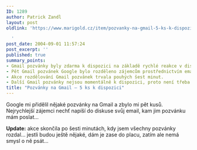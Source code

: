 ```yaml
---
ID: 1289
author: Patrick Zandl
layout: post
oldlink: 'https://www.marigold.cz/item/pozvanky-na-gmail-5-ks-k-dispozici

  '
post_date: 2004-09-01 11:57:24
post_excerpt: ''
published: true
summary_points:
- Gmail pozvánky byly zdarma k dispozici na základě rychlé reakce v diskusi.
- Pět Gmail pozvánek Google bylo rozděleno zájemcům prostřednictvím emailu.
- Akce rozdělování Gmail pozvánek trvala pouhých šest minut.
- Další Gmail pozvánky nejsou momentálně k dispozici, proto není třeba psát.
title: "Pozvánky na Gmail – 5 ks k dispozici"
---
```


<p>
Google mi přidělil nějaké pozvánky na Gmail a zbylo mi pět kusů. Nejrychlejší zájemci nechť napíší do diskuse svůj email, kam jim pozvánku mám poslat&#8230;
</p>

<p>
<b>Update:</b> akce skončila po šesti minutách, kdy jsem všechny pozvánky rozdal&#8230; jestli budou ještě nějaké, dám je zase do placu, zatím ale nemá smysl o ně psát&#8230;
</p>